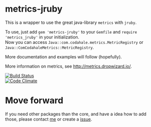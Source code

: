 metrics-jruby
=============

This is a wrapper to use the great java-library `metrics` with `jruby`.

To use, just add `gem 'metrics-jruby'` to your `Gemfile` and `require
'metrics_jruby'` in your initialization.  
Now you can access `Java::com.codahale.metrics.MetricRegistry` or
`Java::ComCodahaleMetrics::MetricRegistry`.

More documentation and examples will follow (hopefully).

More information on metrics, see http://metrics.dropwizard.io/.

[![Build Status](https://travis-ci.org/rynr/metrics-jruby.svg?branch=master)](https://travis-ci.org/rynr/metrics-jruby)  
[![Code Climate](https://codeclimate.com/github/rynr/metrics-jruby/badges/gpa.svg)](https://codeclimate.com/github/rynr/metrics-jruby)

Move forward
============

If you need other packages than the core, and have a idea how to add those, please contact [me](mailto:rainer.jung@gmail.com) or create a [issue](https://github.com/rynr/metrics-jruby/issues).
